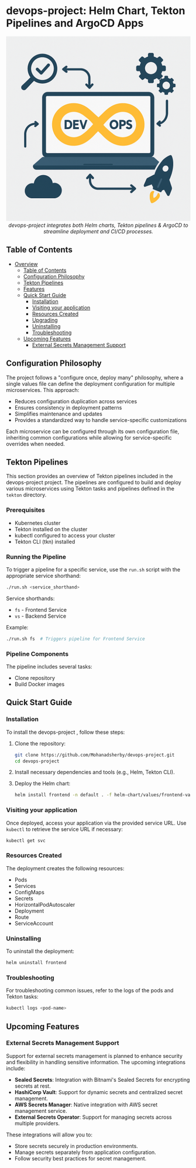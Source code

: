 # devops-project: Helm Chart, Tekton Pipelines and ArgoCD Apps

<p align="center">
  <img src="devops-project.png" alt="devops-project">
  <br>
  <em>devops-project integrates both Helm charts, Tekton pipelines & ArgoCD to streamline deployment and CI/CD processes.
</em>
</p>

## Table of Contents

- [Overview](#overview)
  - [Table of Contents](#table-of-contents)
  - [Configuration Philosophy](#configuration-philosophy)
  - [Tekton Pipelines](#tekton-pipelines)
  - [Features](#features)
  - [Quick Start Guide](#quick-start-guide)
    - [Installation](#installation)
    - [Visiting your application](#visiting-your-application)
    - [Resources Created](#resources-created)
    - [Upgrading](#upgrading)
    - [Uninstalling](#uninstalling)
    - [Troubleshooting](#troubleshooting)
  - [Upcoming Features](#upcoming-features)
    - [External Secrets Management Support](#external-secrets-management-support)

## Configuration Philosophy

The project follows a "configure once, deploy many" philosophy, where a single values file can define the deployment configuration for multiple microservices. This approach:

- Reduces configuration duplication across services
- Ensures consistency in deployment patterns
- Simplifies maintenance and updates
- Provides a standardized way to handle service-specific customizations

Each microservice can be configured through its own configuration file, inheriting common configurations while allowing for service-specific overrides when needed.


## Tekton Pipelines

This section provides an overview of Tekton pipelines included in the devops-project project. The pipelines are configured to build and deploy various microservices using Tekton tasks and pipelines defined in the `tekton` directory.

### Prerequisites

- Kubernetes cluster
- Tekton installed on the cluster
- kubectl configured to access your cluster
- Tekton CLI (tkn) installed

### Running the Pipeline

To trigger a pipeline for a specific service, use the `run.sh` script with the appropriate service shorthand:

```bash
./run.sh <service_shorthand>
```

Service shorthands:
- `fs` - Frontend Service
- `vs` - Backend Service

Example:
```bash
./run.sh fs  # Triggers pipeline for Frontend Service
```

### Pipeline Components

The pipeline includes several tasks:
- Clone repository
- Build Docker images

## Quick Start Guide

### Installation

To install the devops-project , follow these steps:

1. Clone the repository:
   ```bash
   git clone https://github.com/Mohanadsherby/devops-project.git
   cd devops-project
   ```

2. Install necessary dependencies and tools (e.g., Helm, Tekton CLI).

3. Deploy the Helm chart:
   ```bash
   helm install frontend -n default . -f helm-chart/values/frontend-values.yaml
   ```

### Visiting your application

Once deployed, access your application via the provided service URL. Use `kubectl` to retrieve the service URL if necessary:

```bash
kubectl get svc
```

### Resources Created

The deployment creates the following resources:
- Pods
- Services
- ConfigMaps
- Secrets
- HorizontalPodAutoscaler
- Deployment
- Route
- ServiceAccount

### Uninstalling

To uninstall the deployment:

```bash
helm uninstall frontend
```

### Troubleshooting

For troubleshooting common issues, refer to the logs of the pods and Tekton tasks:

```bash
kubectl logs <pod-name>
```

## Upcoming Features

### External Secrets Management Support

Support for external secrets management is planned to enhance security and flexibility in handling sensitive information. The upcoming integrations include:

- **Sealed Secrets**: Integration with Bitnami's Sealed Secrets for encrypting secrets at rest.
- **HashiCorp Vault**: Support for dynamic secrets and centralized secret management.
- **AWS Secrets Manager**: Native integration with AWS secret management service.
- **External Secrets Operator**: Support for managing secrets across multiple providers.

These integrations will allow you to:
- Store secrets securely in production environments.
- Manage secrets separately from application configuration.
- Follow security best practices for secret management.
